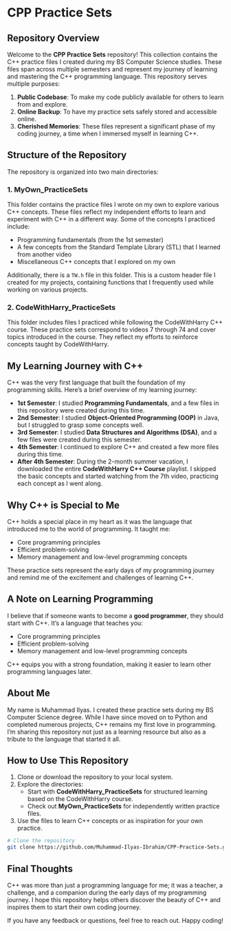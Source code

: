 # CPP Practice Sets

## Repository Overview

Welcome to the **CPP Practice Sets** repository! This collection contains the C++ practice files I created during my BS Computer Science studies. These files span across multiple semesters and represent my journey of learning and mastering the C++ programming language. This repository serves multiple purposes:

1. **Public Codebase**: To make my code publicly available for others to learn from and explore.
2. **Online Backup**: To have my practice sets safely stored and accessible online.
3. **Cherished Memories**: These files represent a significant phase of my coding journey, a time when I immersed myself in learning C++.

## Structure of the Repository

The repository is organized into two main directories:

### 1. **MyOwn_PracticeSets**
This folder contains the practice files I wrote on my own to explore various C++ concepts. These files reflect my independent efforts to learn and experiment with C++ in a different way. Some of the concepts I practiced include:
- Programming fundamentals (from the 1st semester)
- A few concepts from the Standard Template Library (STL) that I learned from another video
- Miscellaneous C++ concepts that I explored on my own

Additionally, there is a `TW.h` file in this folder. This is a custom header file I created for my projects, containing functions that I frequently used while working on various projects.

### 2. **CodeWithHarry_PracticeSets**
This folder includes files I practiced while following the CodeWithHarry C++ course. These practice sets correspond to videos 7 through 74 and cover topics introduced in the course. They reflect my efforts to reinforce concepts taught by CodeWithHarry.

## My Learning Journey with C++

C++ was the very first language that built the foundation of my programming skills. Here’s a brief overview of my learning journey:

- **1st Semester**: I studied **Programming Fundamentals**, and a few files in this repository were created during this time.
- **2nd Semester**: I studied **Object-Oriented Programming (OOP)** in Java, but I struggled to grasp some concepts well.
- **3rd Semester**: I studied **Data Structures and Algorithms (DSA)**, and a few files were created during this semester.
- **4th Semester**: I continued to explore C++ and created a few more files during this time.
- **After 4th Semester**: During the 2-month summer vacation, I downloaded the entire **CodeWithHarry C++ Course** playlist. I skipped the basic concepts and started watching from the 7th video, practicing each concept as I went along.

## Why C++ is Special to Me

C++ holds a special place in my heart as it was the language that introduced me to the world of programming. It taught me:
- Core programming principles
- Efficient problem-solving
- Memory management and low-level programming concepts

These practice sets represent the early days of my programming journey and remind me of the excitement and challenges of learning C++.

## A Note on Learning Programming

I believe that if someone wants to become a **good programmer**, they should start with C++. It’s a language that teaches you:
- Core programming principles
- Efficient problem-solving
- Memory management and low-level programming concepts

C++ equips you with a strong foundation, making it easier to learn other programming languages later.

## About Me

My name is Muhammad Ilyas. I created these practice sets during my BS Computer Science degree. While I have since moved on to Python and completed numerous projects, C++ remains my first love in programming. I’m sharing this repository not just as a learning resource but also as a tribute to the language that started it all.

## How to Use This Repository

1. Clone or download the repository to your local system.
2. Explore the directories:
   - Start with **CodeWithHarry_PracticeSets** for structured learning based on the CodeWithHarry course.
   - Check out **MyOwn_PracticeSets** for independently written practice files.
3. Use the files to learn C++ concepts or as inspiration for your own practice.

```bash
# Clone the repository
git clone https://github.com/Muhammad-Ilyas-Ibrahim/CPP-Practice-Sets.git
```

## Final Thoughts

C++ was more than just a programming language for me; it was a teacher, a challenge, and a companion during the early days of my programming journey. I hope this repository helps others discover the beauty of C++ and inspires them to start their own coding journey.

If you have any feedback or questions, feel free to reach out. Happy coding!
